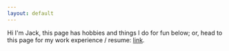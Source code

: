```yaml
---
layout: default
---
```


Hi I'm Jack, this page has hobbies and things I do for fun below; or, head to this page for my work experience / resume: [link](/pages/resume.html).